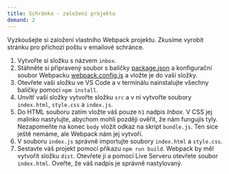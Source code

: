 ```yaml
---
title: Schránka - založení projektu
demand: 2
---
```


Vyzkoušejte si založení vlastního Webpack projektu. Zkusíme vyrobit stránku pro příchozí poštu v emailové schránce.

1. Vytvořte si složku s názvem `inbox`.
1. Stáhněte si připravený soubor s balíčky [package.json](../assets/package.json) a konfigurační soubor Webpacku [webpack.config.js](../assets/webpack.config.js) a vložte je do vaší složky.
1. Otevřete vaši složku ve VS Code a v terminálu nainstalujte všechny balíčky pomocí `npm install`.
1. Unvitř vaší složky vytvořte složku `src` a v ní vytvořte soubory `index.html`, `style.css` a `index.js`.
1. Do HTML souboru zatím vložte váš pouze `h1` nadpis <i>Inbox</i>. V CSS jej malinko nastylujte, abychom mohli později ověřit, že nám fungujís tyly. Nezapomeňte na konec `body` vložit odkaz na skript `bundle.js`. Ten sice ještě nemáme, ale Webpack nám jej vytvoří.
1. V souboru `index.js` správně importujte soubory `index.html` a `style.css`.
1. Sestavte váš projekt pomocí příkazu `npm run build`. Webpack by měl vytvořit složku `dist`. Otevřete ji a pomocí Live Serveru otevřete soubor `index.html`. Oveřte, že váš nadpis je správně nastylovaný.
